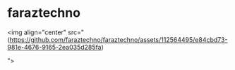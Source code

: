# faraztechno



<img  align="center" src=" (https://github.com/faraztechno/faraztechno/assets/112564495/e84cbd73-981e-4676-9165-2ea035d285fa)
  
  ">
